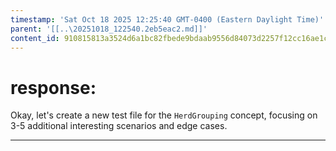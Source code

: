 ```yaml
---
timestamp: 'Sat Oct 18 2025 12:25:40 GMT-0400 (Eastern Daylight Time)'
parent: '[[..\20251018_122540.2eb5eac2.md]]'
content_id: 910815813a3524d6a1bc82fbede9bdaab9556d84073d2257f12cc16ae1c89415
---
```


# response:

Okay, let's create a new test file for the `HerdGrouping` concept, focusing on 3-5 additional interesting scenarios and edge cases.

***
